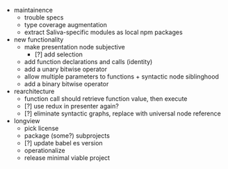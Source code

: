 * maintainence
  * trouble specs
  * type coverage augmentation
  * extract Saliva-specific modules as local npm packages
* new functionality
  * make presentation node subjective
    * [?] add selection
  * add function declarations and calls (identity)
  * add a unary bitwise operator
  * allow multiple parameters to functions + syntactic node siblinghood
  * add a binary bitwise operator
* rearchitecture
  * function call should retrieve function value, then execute
  * [?] use redux in presenter again?
  * [?] eliminate syntactic graphs, replace with universal node reference
* longview
  * pick license
  * package (some?) subprojects
  * [?] update babel es version
  * operationalize
  * release minimal viable project
